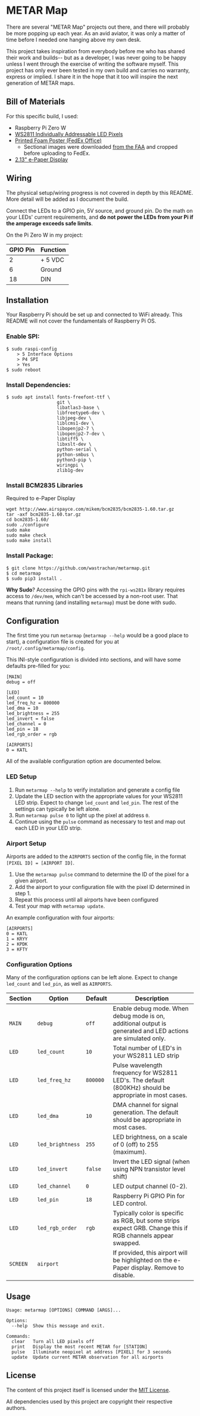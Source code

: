 # METAR Map
There are several "METAR Map" projects out there, and there will probably be more popping up each year. As an avid aviator, it was only a matter of time before I needed one hanging above my own desk.

This project takes inspiration from everybody before me who has shared their work and builds-- but as a developer, I was never going to be happy unless I went through the exercise of writing the software myself. This project has only ever been tested in my own build and carries no warranty, express or implied. I share it in the hope that it too will inspire the next generation of METAR maps.

## Bill of Materials
For this specific build, I used:

- Raspberry Pi Zero W
- [WS2811 Individually Addressable LED Pixels](https://www.amazon.com/gp/product/B01AG923GI)
- [Printed Foam Poster (FedEx Office)](https://www.fedex.com/en-us/printing/posters/mounted.html)
    - Sectional images were downloaded [from the FAA](https://www.faa.gov/air_traffic/flight_info/aeronav/digital_products/vfr/) and cropped before uploading to FedEx.
- [2.13" e-Paper Display](https://www.amazon.com/gp/product/B07Z1WYRQH/)

## Wiring
The physical setup/wiring progress is not covered in depth by this README. More detail will be added as I document the build.

Connect the LEDs to a GPIO pin, 5V source, and ground pin. Do the math on your LEDs' current requirements, and **do not power the LEDs from your Pi if the amperage exceeds safe limits**.

On the Pi Zero W in my project:

| GPIO Pin | Function |
|----------|----------|
| 2        | + 5 VDC  |
| 6        | Ground   |
| 18       | DIN      |


## Installation
Your Raspberry Pi should be set up and connected to WiFi already. This README will not cover the fundamentals of Raspberry Pi OS.

### Enable SPI:
```
$ sudo raspi-config
    > 5 Interface Options
    > P4 SPI
    > Yes
$ sudo reboot
```

### Install Dependencies:
```
$ sudo apt install fonts-freefont-ttf \
                   git \
                   libatlas3-base \
                   libfreetype6-dev \
                   libjpeg-dev \
                   liblcms1-dev \
                   libopenjp2-7 \
                   libopenjp2-7-dev \
                   libtiff5 \
                   libxslt-dev \
                   python-serial \
                   python-smbus \
                   python3-pip \
                   wiringpi \
                   zlib1g-dev
```

### Install BCM2835 Libraries
Required to e-Paper Display
```
wget http://www.airspayce.com/mikem/bcm2835/bcm2835-1.60.tar.gz
tar -axf bcm2835-1.60.tar.gz
cd bcm2835-1.60/
sudo ./configure
sudo make
sudo make check
sudo make install
```

### Install Package:
```
$ git clone https://github.com/wastrachan/metarmap.git
$ cd metarmap
$ sudo pip3 install .
```
**Why Sudo**? Accessing the GPIO pins with the `rpi-ws281x` library requires access to `/dev/mem`, which can't be accessed by a non-root user. That means that running (and installing `metarmap`) must be done with sudo.


## Configuration
The first time you run `metarmap` (`metarmap --help` would be a good place to start), a configuration file is created for you at `/root/.config/metarmap/config`.

This INI-style configuration is divided into sections, and will have some defaults pre-filled for you:

```
[MAIN]
debug = off

[LED]
led_count = 10
led_freq_hz = 800000
led_dma = 10
led_brightness = 255
led_invert = false
led_channel = 0
led_pin = 18
led_rgb_order = rgb

[AIRPORTS]
0 = KATL
```

All of the available configuration option are documented below.

### LED Setup
1. Run `metarmap --help` to verify installation and generate a config file
2. Update the LED section with the appropriate values for your WS2811 LED strip. Expect to change `led_count` and `led_pin`. The rest of the settings can typically be left alone.
3. Run `metarmap pulse 0` to light up the pixel at address `0`.
4. Continue using the `pulse` command as necessary to test and map out each LED in your LED strip.


### Airport Setup
Airports are added to the `AIRPORTS` section of the config file, in the format `[PIXEL ID] = [AIRPORT ID]`.

1. Use the `metarmap pulse` command to determine the ID of the pixel for a given airport.
2. Add the airport to your configuration file with the pixel ID determined in step 1.
3. Repeat this process until all airports have been configured
4. Test your map with `metarmap update`.

An example configuration with four airports:

```
[AIRPORTS]
0 = KATL
1 = KRYY
2 = KPDK
3 = KFTY
```

### Configuration Options
Many of the configuration options can be left alone. Expect to change `led_count` and `led_pin`, as well as `AIRPORTS`.

| Section  | Option           | Default  | Description
|----------|------------------|----------|------------
| `MAIN`   | `debug`          | `off`    | Enable debug mode. When debug mode is on, additional output is generated and LED actions are simulated only.
| `LED`    | `led_count`      | `10`     | Total number of LED's in your WS2811 LED strip
| `LED`    | `led_freq_hz`    | `800000` | Pulse wavelength frequency for WS2811 LED's. The default (800KHz) should be appropriate in most cases.
| `LED`    | `led_dma`        | `10`     | DMA channel for signal generation. The default should be appropriate in most cases.
| `LED`    | `led_brightness` | `255`    | LED brightness, on a scale of 0 (off) to 255 (maximum).
| `LED`    | `led_invert`     | `false`  | Invert the LED signal (when using NPN transistor level shift)
| `LED`    | `led_channel`    | `0`      | LED output channel (0-2).
| `LED`    | `led_pin`        | `18`     | Raspberry Pi GPIO Pin for LED control.
| `LED`    | `led_rgb_order`  | `rgb`    | Typically color is specific as RGB, but some strips expect GRB. Change this if RGB channels appear swapped.
| `SCREEN` | `airport`        |          | If provided, this airport will be highlighted on the e-Paper display. Remove to disable.

## Usage
```
Usage: metarmap [OPTIONS] COMMAND [ARGS]...

Options:
  --help  Show this message and exit.

Commands:
  clear   Turn all LED pixels off
  print   Display the most recent METAR for [STATION]
  pulse   Illuminate neopixel at address [PIXEL] for 3 seconds
  update  Update current METAR observation for all airports
```

## License
The content of this project itself is licensed under the [MIT License](LICENSE).

All dependencies used by this project are copyright their respective authors.
